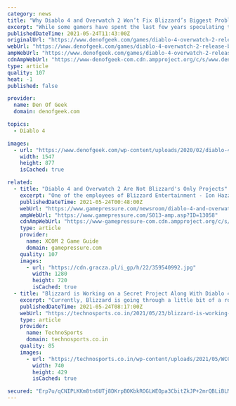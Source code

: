 ```yaml
---
category: news
title: "Why Diablo 4 and Overwatch 2 Won’t Fix Blizzard’s Biggest Problem"
excerpt: "While some gamers have spent the last few years speculating that Blizzard’s string of public problems (which includes layoffs, botched remasters, delays, employee departures, and a series of PR ..."
publishedDateTime: 2021-05-24T11:43:00Z
originalUrl: "https://www.denofgeek.com/games/diablo-4-overwatch-2-release-blizzard-problems-trouble/"
webUrl: "https://www.denofgeek.com/games/diablo-4-overwatch-2-release-blizzard-problems-trouble/"
ampWebUrl: "https://www.denofgeek.com/games/diablo-4-overwatch-2-release-blizzard-problems-trouble/?amp"
cdnAmpWebUrl: "https://www-denofgeek-com.cdn.ampproject.org/c/s/www.denofgeek.com/games/diablo-4-overwatch-2-release-blizzard-problems-trouble/?amp"
type: article
quality: 107
heat: -1
published: false

provider:
  name: Den Of Geek
  domain: denofgeek.com

topics:
  - Diablo 4

images:
  - url: "https://www.denofgeek.com/wp-content/uploads/2020/02/diablo-4-updates.jpg?fit=1547%2C877"
    width: 1547
    height: 877
    isCached: true

related:
  - title: "Diablo 4 and Overwatch 2 Are Not Blizzard's Only Projects"
    excerpt: "One of the employees of Blizzard Entertainment - Ion Hazzikostas, i.e. the director of WoW - admitted in a press interview that apart from Diablo 4 and Overwatch 2, the aforementioned studio is also ..."
    publishedDateTime: 2021-05-24T00:48:00Z
    webUrl: "https://www.gamepressure.com/newsroom/diablo-4-and-overwatch-2-are-not-blizzards-only-projects/z83302"
    ampWebUrl: "https://www.gamepressure.com/S013-amp.asp?ID=13058"
    cdnAmpWebUrl: "https://www-gamepressure-com.cdn.ampproject.org/c/s/www.gamepressure.com/S013-amp.asp?ID=13058"
    type: article
    provider:
      name: XCOM 2 Game Guide
      domain: gamepressure.com
    quality: 107
    images:
      - url: "https://cdn.gracza.pl/i_gp/h/22/359540992.jpg"
        width: 1280
        height: 720
        isCached: true
  - title: "Blizzard is Working on a Secret Project Along With Diablo 4 and Overwatch 2"
    excerpt: "Currently, Blizzard is going through a little bit of a rough transition period. At BlizzCon 2019, the DIABLO IV and Overwatch 2 were announced, but both the game’s progress seems very slow, and ..."
    publishedDateTime: 2021-05-24T08:17:00Z
    webUrl: "https://technosports.co.in/2021/05/23/blizzard-is-working-on-a-secret-project-along-with-diablo-4-and-overwatch-2/"
    type: article
    provider:
      name: TechnoSports
      domain: technosports.co.in
    quality: 85
    images:
      - url: "https://technosports.co.in/wp-content/uploads/2021/05/WCCFdiablo4.jpg"
        width: 740
        height: 429
        isCached: true

secured: "Erp7u/qCNIPLKKm8tn6UTj8DKrpBOKbkROGLWEOpa3CbitZkJP+2mrQBLiBLM3wPGhlRZ9v19o7Jex2b6NKju4GBrH6SFYjhsnfbdhY3+jHn/wP8JP15M4LnRP9reyLPDokVrCaPsTE37WseE7UNUpTlycpROr1mFSwjTGpoh5ZPP/HCIWLJfoAxZC3ggZhuEm7uil0n2yQvM/ihcHSavnpYlAvP+hVthfrjIIP9Gx/TWrf1apEYLgktw9zUNaQTiHxVIHOufI7hFdZlPQ64wo0BT8VyQ5rA1TVA3oW3G1dyK8dvX0xPD9z1tWsWkmyVB6qKlXEa2veWHwDoTzDKKbETOgxfL4tT4y43mDYO83g=;4CkkIExyEjGqR4/FjmjYfQ=="
---
```


